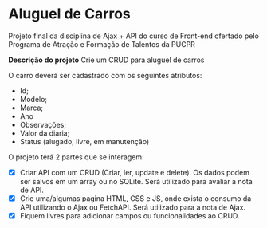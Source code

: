 # Aluguel de Carros
Projeto final da disciplina de Ajax + API do curso de Front-end ofertado pelo Programa de Atração e Formação de Talentos da PUCPR 

**Descrição do projeto**
Crie um CRUD para aluguel de carros

O carro deverá ser cadastrado com os seguintes atributos:

- Id;
- Modelo;
- Marca;
- Ano
- Observações;
- Valor da diaria;
- Status (alugado, livre, em manutenção)

O projeto terá 2 partes que se interagem:

- [x] Criar API com um CRUD (Criar, ler, update e delete). Os dados podem ser salvos em um array ou no SQLite. Será utilizado para avaliar a nota de API.
- [x] Crie uma/algumas pagina HTML, CSS e JS, onde exista o consumo da API utilizando o Ajax ou FetchAPI. Será utilizado para a nota de Ajax.
- [x] Fiquem livres para adicionar campos ou funcionalidades ao CRUD.
